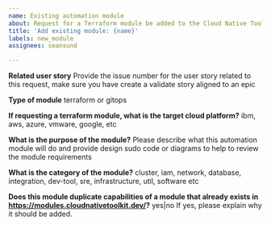 ```yaml
---
name: Existing automation module
about: Request for a Terraform module be added to the Cloud Native Toolkit module catalog
title: 'Add existing module: {name}'
labels: new_module
assignees: seansund

---
```


**Related user story**
Provide the issue number for the user story related to this request, make sure you have create a validate story aligned to an epic

**Type of module**
terraform or gitops

**If requesting a terraform module, what is the target cloud platform?**
ibm, aws, azure, vmware, google, etc

**What is the purpose of the module?**
Please describe what this automation module will do and provide design sudo code or diagrams to help to review the module requirements

**What is the category of the module?**
cluster, iam, network, database, integration, dev-tool, sre, infrastructure, util, software etc

**Does this module duplicate capabilities of a module that already exists in https://modules.cloudnativetoolkit.dev/?**
yes|no
If yes, please explain why it should be added.
